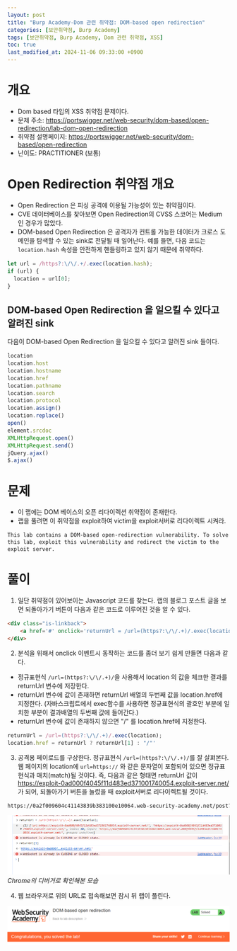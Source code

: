 ```yaml
---
layout: post
title: "Burp Academy-Dom 관련 취약점: DOM-based open redirection"
categories: [보안취약점, Burp Academy]
tags: [보안취약점, Burp Academy, Dom 관련 취약점, XSS]
toc: true
last_modified_at: 2024-11-06 09:33:00 +0900
---
```


# 개요
- Dom based 타입의 XSS 취약점 문제이다. 
- 문제 주소: https://portswigger.net/web-security/dom-based/open-redirection/lab-dom-open-redirection
- 취약점 설명페이지: https://portswigger.net/web-security/dom-based/open-redirection
- 난이도: PRACTITIONER (보통)


# Open Redirection 취약점 개요
- Open Redirection 은 피싱 공격에 이용될 가능성이 있는 취약점이다. 
- CVE 데이터베이스를 찾아보면 Open Redirection의 CVSS 스코어는 Medium 인 경우가 많았다. 
- DOM-based Open Redirection 은 공격자가 컨트롤 가능한 데이터가 크로스 도메인을 탐색할 수 있는 sink로 전달될 때 일어난다. 예를 들면, 다음 코드는 `location.hash` 속성을 안전하게 핸들링하고 있지 않기 때문에 취약하다. 

```js
let url = /https?:\/\/.+/.exec(location.hash);
if (url) {
  location = url[0];
}
```

## DOM-based Open Redirection 을 일으킬 수 있다고 알려진 sink

다음이 DOM-based Open Redirection 을 일으킬 수 있다고 알려진 sink 들이다. 

```js
location
location.host
location.hostname
location.href
location.pathname
location.search
location.protocol
location.assign()
location.replace()
open()
element.srcdoc
XMLHttpRequest.open()
XMLHttpRequest.send()
jQuery.ajax()
$.ajax()
```

# 문제 
- 이 랩에는 DOM 베이스의 오픈 리다이렉션 취약점이 존재한다. 
- 랩을 풀려면 이 취약점을 exploit하여 victim을 exploit서버로 리다이렉트 시켜라. 

```
This lab contains a DOM-based open-redirection vulnerability. To solve this lab, exploit this vulnerability and redirect the victim to the exploit server.
```

# 풀이 
1. 일단 취약점이 있어보이는 Javascript 코드를 찾는다. 랩의 블로그 포스트 글을 보면 되돌아가기 버튼이 다음과 같은 코드로 이루어진 것을 알 수 있다. 

```html
<div class="is-linkback">
    <a href='#' onclick='returnUrl = /url=(https?:\/\/.+)/.exec(location); location.href = returnUrl ? returnUrl[1] : "/"'>Back to Blog</a>
</div>
```

2. 분석을 위해서 onclick 이벤트시 동작하는 코드를 좀더 보기 쉽게 만들면 다음과 같다. 
- 정규표현식 `/url=(https?:\/\/.+)/`을 사용해서 location 의 값을 체크한 결과를 returnUrl 변수에 저장한다. 
- returnUrl 변수에 값이 존재하면 returnUrl 배열의 두번째 값을 location.href에 지정한다. (자바스크립트에서 exec함수를 사용하면  정규표현식의 괄호안 부분에 일치한 부분이 결과배열의 두번째 값에 들어간다.) 
- returnUrl 변수에 값이 존재하지 않으면 "/" 를 location.href에 지정한다. 

```js
returnUrl = /url=(https?:\/\/.+)/.exec(location); 
location.href = returnUrl ? returnUrl[1] : "/"'
```

3. 공격용 페이로드를 구상한다. 정규표현식 `/url=(https?:\/\/.+)/`를 잘 살펴본다. 웹 페이지의 location에 `url=https://` 와 같은 문자열이 포함되어 있으면 정규표현식과 매치(match)될 것이다. 즉, 다음과 같은 형태면 returnUrl 값이 https://exploit-0ad000f4045f11d483ed371001740054.exploit-server.net/ 가 되어, 되돌아가기 버튼을 눌렀을 때 exploit서버로 리다이렉트될 것이다. 

```html
https://0a2f009604c41143839b383100e10064.web-security-academy.net/post?postId=4&url=https://exploit-0ad000f4045f11d483ed371001740054.exploit-server.net/
```

![](/images/burp-academy-dom-based-4-1.png)
*Chrome의 디버거로 확인해본 모습*

4. 웹 브라우저로 위의 URL로 접속해보면 잠시 뒤 랩이 풀린다. 


![](/images/burp-academy-dom-based-4-success.png)
